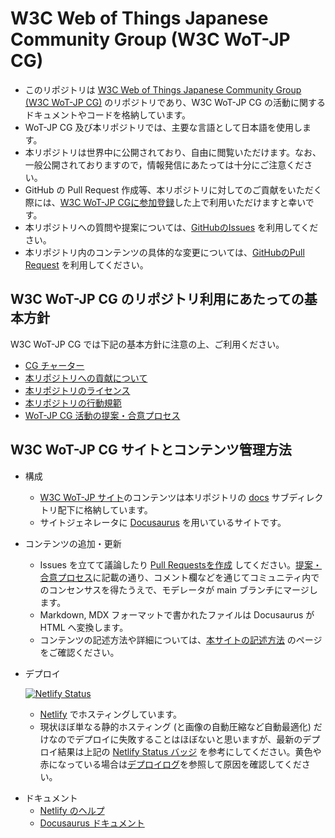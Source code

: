 # W3C Web of Things Japanese Community Group (W3C WoT-JP CG)
* このリポジトリは [W3C Web of Things Japanese Community Group (W3C WoT-JP CG)](https://www.w3.org/community/wot-jp/) のリポジトリであり、W3C WoT-JP CG の活動に関するドキュメントやコードを格納しています。
* WoT-JP CG 及び本リポジトリでは、主要な言語として日本語を使用します。
* 本リポジトリは世界中に公開されており、自由に閲覧いただけます。なお、一般公開されておりますので，情報発信にあたっては十分にご注意ください。
* GitHub の Pull Request 作成等、本リポジトリに対してのご貢献をいただく際には、[W3C WoT-JP CGに参加登録](https://www.w3.org/community/wot-jp/join)した上で利用いただけますと幸いです。
* 本リポジトリへの質問や提案については、[GitHubのIssues](https://github.com/w3c/wot-jp-cg/issues) を利用してください。
* 本リポジトリ内のコンテンツの具体的な変更については、[GitHubのPull Request](https://github.com/w3c/wot-jp-cg/pulls) を利用してください。

## W3C WoT-JP CG のリポジトリ利用にあたっての基本方針

W3C WoT-JP CG では下記の基本方針に注意の上、ご利用ください。
* [CG チャーター](https://w3c.github.io/wot-jp-cg/CGCharter.html)
* [本リポジトリへの貢献について](https://github.com/w3c/wot-jp-cg/blob/main/CONTRIBUTING.md)
* [本リポジトリのライセンス](https://github.com/w3c/wot-jp-cg/blob/main/LICENSE.md)
* [本リポジトリの行動規範](https://github.com/w3c/wot-jp-cg/blob/main/CODE_OF_CONDUCT.md)
* [WoT-JP CG 活動の提案・合意プロセス](POLICY.md)

## W3C WoT-JP CG サイトとコンテンツ管理方法

* 構成
  - [W3C WoT-JP サイト](https://wot-jp-cg.netlify.app)のコンテンツは本リポジトリの [docs](https://github.com/w3c/wot-jp-cg/tree/main/docs) サブディレクトリ配下に格納しています。
  - サイトジェネレータに [Docusaurus](https://docusaurus.io/) を用いているサイトです。
* コンテンツの追加・更新
  - Issues を立てて議論したり [Pull Requestsを作成](https://github.com/w3c/wot-jp-cg/pulls) してください。[提案・合意プロセス](POLICY.md)に記載の通り、コメント欄などを通じてコミュニティ内でのコンセンサスを得たうえで、モデレータが main ブランチにマージします。
  - Markdown, MDX フォーマットで書かれたファイルは Docusaurus が HTML へ変換します。
  - コンテンツの記述方法や詳細については、[本サイトの記述方法](HOW_TO_WRITE.md) のページをご確認ください。
* デプロイ

  [![Netlify Status](https://api.netlify.com/api/v1/badges/090e30aa-c5c9-417a-8fc5-d03540d3ff68/deploy-status)](https://app.netlify.com/sites/wot-jp-cg/deploys)
  - [Netlify](https://www.netlify.com/) でホスティングしています。
  - 現状ほぼ単なる静的ホスティング (と画像の自動圧縮など自動最適化) だけなのでデプロイに失敗することはほぼないと思いますが、最新のデプロイ結果は上記の [Netlify Status バッジ](https://docs.netlify.com/monitor-sites/status-badges/) を参考にしてください。黄色や赤になっている場合は[デプロイログ](https://app.netlify.com/sites/wot-jp-cg/deploys)を参照して原因を確認してください。
- ドキュメント
  - [Netlify のヘルプ](https://docs.netlify.com/#we-re-here-to-help)
  - [Docusaurus ドキュメント](https://docusaurus.io/docs)
